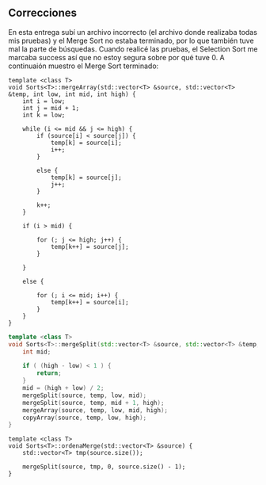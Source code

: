 ## Correcciones
En esta entrega subí un archivo incorrecto (el archivo donde realizaba todas mis pruebas) y el Merge Sort no estaba terminado, por lo que también tuve mal la parte de búsquedas. Cuando realicé las pruebas, el Selection Sort me marcaba success así que no estoy segura sobre por qué tuve 0. A continuaión muestro el Merge Sort terminado:
```
template <class T>
void Sorts<T>::mergeArray(std::vector<T> &source, std::vector<T> &temp, int low, int mid, int high) {
    int i = low;
    int j = mid + 1;
    int k = low;

    while (i <= mid && j <= high) {
        if (source[i] < source[j]) {
            temp[k] = source[i];
            i++;
        }
        
        else {
            temp[k] = source[j];
            j++;
        }
        
        k++;
    }
    
    if (i > mid) {
        
        for (; j <= high; j++) {
            temp[k++] = source[j];
        }
        
    }
    
    else {
        
        for (; i <= mid; i++) {
            temp[k++] = source[i];
        }
    }
}

```

```c++
template <class T>
void Sorts<T>::mergeSplit(std::vector<T> &source, std::vector<T> &temp, int low, int high) {
    int mid;

    if ( (high - low) < 1 ) {
        return;
    }
    mid = (high + low) / 2;
    mergeSplit(source, temp, low, mid);
    mergeSplit(source, temp, mid + 1, high);
    mergeArray(source, temp, low, mid, high);
    copyArray(source, temp, low, high);
}
```

```
template <class T>
void Sorts<T>::ordenaMerge(std::vector<T> &source) {
    std::vector<T> tmp(source.size());

    mergeSplit(source, tmp, 0, source.size() - 1);
}
```
